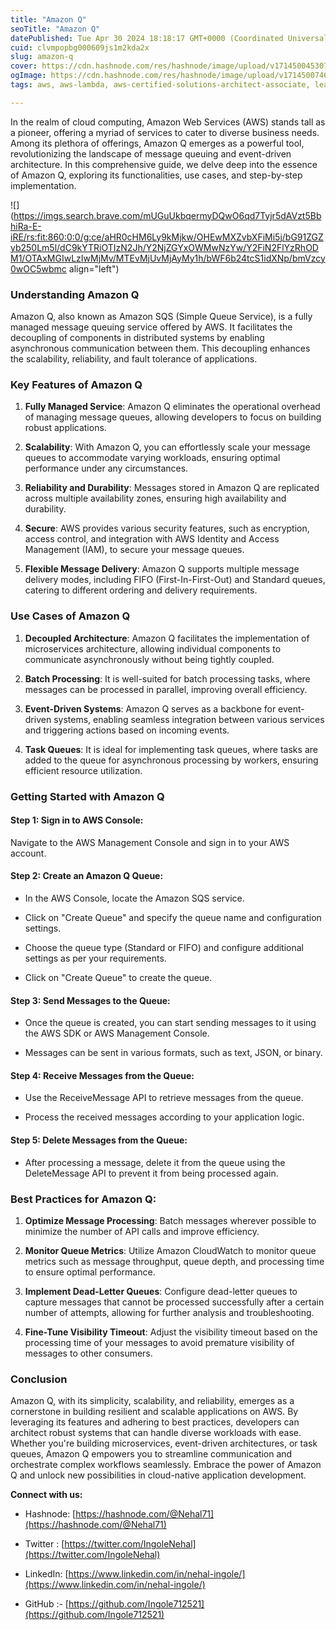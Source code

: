 ```yaml
---
title: "Amazon Q"
seoTitle: "Amazon Q"
datePublished: Tue Apr 30 2024 18:18:17 GMT+0000 (Coordinated Universal Time)
cuid: clvmpopbg000609js1m2kda2x
slug: amazon-q
cover: https://cdn.hashnode.com/res/hashnode/image/upload/v1714500453078/dbb447ec-0503-4246-b079-e089043d184d.webp
ogImage: https://cdn.hashnode.com/res/hashnode/image/upload/v1714500746198/c6ad235b-36d6-4619-8379-6bd60649b9dc.webp
tags: aws, aws-lambda, aws-certified-solutions-architect-associate, learning-journey, learning-in-public, awsamplify, amazon-q

---
```


In the realm of cloud computing, Amazon Web Services (AWS) stands tall as a pioneer, offering a myriad of services to cater to diverse business needs. Among its plethora of offerings, Amazon Q emerges as a powerful tool, revolutionizing the landscape of message queuing and event-driven architecture. In this comprehensive guide, we delve deep into the essence of Amazon Q, exploring its functionalities, use cases, and step-by-step implementation.

![](https://imgs.search.brave.com/mUGuUkbqermyDQwO6qd7Tyjr5dAVzt5BbhiRa-E-iRE/rs:fit:860:0:0/g:ce/aHR0cHM6Ly9kMjkw/OHEwMXZvbXFiMi5j/bG91ZGZyb250Lm5l/dC9kYTRiOTIzN2Jh/Y2NjZGYxOWMwNzYw/Y2FiN2FlYzRhODM1/OTAxMGIwLzIwMjMv/MTEvMjUvMjAyMy1h/bWF6b24tcS1idXNp/bmVzcy0wOC5wbmc align="left")

### Understanding Amazon Q

Amazon Q, also known as Amazon SQS (Simple Queue Service), is a fully managed message queuing service offered by AWS. It facilitates the decoupling of components in distributed systems by enabling asynchronous communication between them. This decoupling enhances the scalability, reliability, and fault tolerance of applications.

### Key Features of Amazon Q

1. **Fully Managed Service**: Amazon Q eliminates the operational overhead of managing message queues, allowing developers to focus on building robust applications.
    
2. **Scalability**: With Amazon Q, you can effortlessly scale your message queues to accommodate varying workloads, ensuring optimal performance under any circumstances.
    
3. **Reliability and Durability**: Messages stored in Amazon Q are replicated across multiple availability zones, ensuring high availability and durability.
    
4. **Secure**: AWS provides various security features, such as encryption, access control, and integration with AWS Identity and Access Management (IAM), to secure your message queues.
    
5. **Flexible Message Delivery**: Amazon Q supports multiple message delivery modes, including FIFO (First-In-First-Out) and Standard queues, catering to different ordering and delivery requirements.
    

### Use Cases of Amazon Q

1. **Decoupled Architecture**: Amazon Q facilitates the implementation of microservices architecture, allowing individual components to communicate asynchronously without being tightly coupled.
    
2. **Batch Processing**: It is well-suited for batch processing tasks, where messages can be processed in parallel, improving overall efficiency.
    
3. **Event-Driven Systems**: Amazon Q serves as a backbone for event-driven systems, enabling seamless integration between various services and triggering actions based on incoming events.
    
4. **Task Queues**: It is ideal for implementing task queues, where tasks are added to the queue for asynchronous processing by workers, ensuring efficient resource utilization.
    

### Getting Started with Amazon Q

#### Step 1: Sign in to AWS Console:

Navigate to the AWS Management Console and sign in to your AWS account.

#### Step 2: Create an Amazon Q Queue:

* In the AWS Console, locate the Amazon SQS service.
    
* Click on "Create Queue" and specify the queue name and configuration settings.
    
* Choose the queue type (Standard or FIFO) and configure additional settings as per your requirements.
    
* Click on "Create Queue" to create the queue.
    

#### Step 3: Send Messages to the Queue:

* Once the queue is created, you can start sending messages to it using the AWS SDK or AWS Management Console.
    
* Messages can be sent in various formats, such as text, JSON, or binary.
    

#### Step 4: Receive Messages from the Queue:

* Use the ReceiveMessage API to retrieve messages from the queue.
    
* Process the received messages according to your application logic.
    

#### Step 5: Delete Messages from the Queue:

* After processing a message, delete it from the queue using the DeleteMessage API to prevent it from being processed again.
    

### Best Practices for Amazon Q:

1. **Optimize Message Processing**: Batch messages wherever possible to minimize the number of API calls and improve efficiency.
    
2. **Monitor Queue Metrics**: Utilize Amazon CloudWatch to monitor queue metrics such as message throughput, queue depth, and processing time to ensure optimal performance.
    
3. **Implement Dead-Letter Queues**: Configure dead-letter queues to capture messages that cannot be processed successfully after a certain number of attempts, allowing for further analysis and troubleshooting.
    
4. **Fine-Tune Visibility Timeout**: Adjust the visibility timeout based on the processing time of your messages to avoid premature visibility of messages to other consumers.
    

### Conclusion

Amazon Q, with its simplicity, scalability, and reliability, emerges as a cornerstone in building resilient and scalable applications on AWS. By leveraging its features and adhering to best practices, developers can architect robust systems that can handle diverse workloads with ease. Whether you're building microservices, event-driven architectures, or task queues, Amazon Q empowers you to streamline communication and orchestrate complex workflows seamlessly. Embrace the power of Amazon Q and unlock new possibilities in cloud-native application development.

**Connect with us:**

* Hashnode: [https://hashnode.com/@Nehal71](https://hashnode.com/@Nehal71)
    
* Twitter : [https://twitter.com/IngoleNehal](https://twitter.com/IngoleNehal)
    
* LinkedIn: [https://www.linkedin.com/in/nehal-ingole/](https://www.linkedin.com/in/nehal-ingole/)
    
* GitHub :- [https://github.com/Ingole712521](https://github.com/Ingole712521)